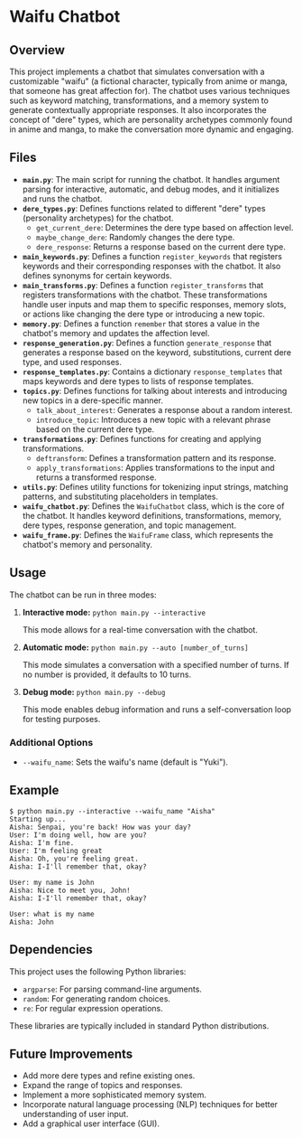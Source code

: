 # Waifu Chatbot

## Overview

This project implements a chatbot that simulates conversation with a customizable "waifu" (a fictional character, typically from anime or manga, that someone has great affection for). The chatbot uses various techniques such as keyword matching, transformations, and a memory system to generate contextually appropriate responses. It also incorporates the concept of "dere" types, which are personality archetypes commonly found in anime and manga, to make the conversation more dynamic and engaging.

## Files

-   **`main.py`**: The main script for running the chatbot. It handles argument parsing for interactive, automatic, and debug modes, and it initializes and runs the chatbot.
-   **`dere_types.py`**: Defines functions related to different "dere" types (personality archetypes) for the chatbot.
    -   `get_current_dere`: Determines the dere type based on affection level.
    -   `maybe_change_dere`: Randomly changes the dere type.
    -   `dere_response`: Returns a response based on the current dere type.
-   **`main_keywords.py`**: Defines a function `register_keywords` that registers keywords and their corresponding responses with the chatbot. It also defines synonyms for certain keywords.
-   **`main_transforms.py`**: Defines a function `register_transforms` that registers transformations with the chatbot. These transformations handle user inputs and map them to specific responses, memory slots, or actions like changing the dere type or introducing a new topic.
-   **`memory.py`**: Defines a function `remember` that stores a value in the chatbot's memory and updates the affection level.
-   **`response_generation.py`**: Defines a function `generate_response` that generates a response based on the keyword, substitutions, current dere type, and used responses.
-   **`response_templates.py`**: Contains a dictionary `response_templates` that maps keywords and dere types to lists of response templates.
-   **`topics.py`**: Defines functions for talking about interests and introducing new topics in a dere-specific manner.
    -   `talk_about_interest`: Generates a response about a random interest.
    -   `introduce_topic`: Introduces a new topic with a relevant phrase based on the current dere type.
-   **`transformations.py`**: Defines functions for creating and applying transformations.
    -   `deftransform`: Defines a transformation pattern and its response.
    -   `apply_transformations`: Applies transformations to the input and returns a transformed response.
-   **`utils.py`**: Defines utility functions for tokenizing input strings, matching patterns, and substituting placeholders in templates.
-   **`waifu_chatbot.py`**: Defines the `WaifuChatbot` class, which is the core of the chatbot. It handles keyword definitions, transformations, memory, dere types, response generation, and topic management.
-   **`waifu_frame.py`**: Defines the `WaifuFrame` class, which represents the chatbot's memory and personality.

## Usage

The chatbot can be run in three modes:

1. **Interactive mode:**  `python main.py --interactive`
    
    This mode allows for a real-time conversation with the chatbot.
    
2. **Automatic mode:**  `python main.py --auto [number_of_turns]`
    
    This mode simulates a conversation with a specified number of turns. If no number is provided, it defaults to 10 turns.
    
3. **Debug mode:**  `python main.py --debug`
    
    This mode enables debug information and runs a self-conversation loop for testing purposes.
    

### Additional Options

-   `--waifu_name`: Sets the waifu's name (default is "Yuki").

## Example

```
$ python main.py --interactive --waifu_name "Aisha"
Starting up...
Aisha: Senpai, you're back! How was your day?
User: I'm doing well, how are you?
Aisha: I'm fine.
User: I'm feeling great
Aisha: Oh, you're feeling great.
Aisha: I-I'll remember that, okay?

User: my name is John
Aisha: Nice to meet you, John!
Aisha: I-I'll remember that, okay?

User: what is my name
Aisha: John
```

## Dependencies

This project uses the following Python libraries:

-   `argparse`: For parsing command-line arguments.
-   `random`: For generating random choices.
-   `re`: For regular expression operations.

These libraries are typically included in standard Python distributions.

## Future Improvements

-   Add more dere types and refine existing ones.
-   Expand the range of topics and responses.
-   Implement a more sophisticated memory system.
-   Incorporate natural language processing (NLP) techniques for better understanding of user input.
-   Add a graphical user interface (GUI).